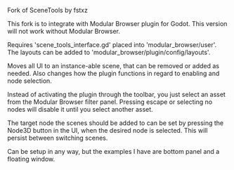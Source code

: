 Fork of SceneTools by fstxz

This fork is to integrate with Modular Browser plugin for Godot.
This version will not work without Modular Browser.

Requires 'scene_tools_interface.gd' placed into 'modular_browser/user'.
The layouts can be added to 'modular_browser/plugin/config/layouts'.

Moves all UI to an instance-able scene, that can be removed or added as needed.
Also changes how the plugin functions in regard to enabling and node selection.

Instead of activating the plugin through the toolbar, you just select an asset from the
Modular Browser filter panel. Pressing escape or selecting no nodes will disable it until you
select another asset.

The target node the scenes should be added to can be set by pressing the Node3D button in the UI, 
when the desired node is selected. This will persist between switching scenes.

Can be setup in any way, but the examples I have are bottom panel and a floating window.
